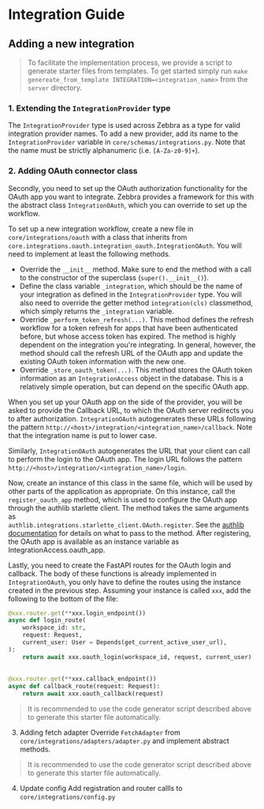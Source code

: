 # Integration Guide



## Adding a new integration

> To facilitate the implementation process, we provide a script to generate starter files from templates. To get started simply run `make genereate_from_template INTEGRATION=<integration_name>` from the `server` directory.

### 1. Extending the `IntegrationProvider` type
The `IntegrationProvider` type is used across Zebbra as a type for valid integration provider names. To add a new provider, add its name to the `IntegrationProvider` variable in `core/schemas/integrations.py`. Note that the name must be strictly alphanumeric (i.e. `[A-Za-z0-9]+`).

### 2. Adding OAuth connector class
Secondly, you need to set up the OAuth authorization functionality for the OAuth app you want to integrate. Zebbra provides a framework for this with the abstract class `IntegrationOAuth`, which you can override to set up the workflow.

To set up a new integration workflow, create a new file in `core/integrations/oauth` with a class that inherits from `core.integrations.oauth.integration_oauth.IntegrationOAuth`. You will need to implement at least the following methods.

- Override the `__init__` method. Make sure to end the method with a call to the constructor of the superclass (`super().__init__()`).
- Define the class variable `_integration`, which should be the name of your integration as defined in the `IntegrationProvider` type. You will also need to override the getter method `integration(cls)` classmethod, which simply returns the `_integration` variable.
- Override `_perform_token_refresh(...)`.  This method defines the refresh workflow for a token refresh for apps that have been authenticated before, but whose access token has expired. The method is highly dependent on the integration you're integrating. In general, however, the method should call the refresh URL of the OAuth app and update the existing OAuth token information with the new one.
- Override `_store_oauth_token(...)`. This method stores the OAuth token information as an `IntegrationAccess` object in the  database. This is a relatively simple operation, but can depend on the specific OAuth app.

When you set up your OAuth app on the side of the provider,  you will be asked to provide the Callback URL, to which the OAuth server redirects you to after authorization. `IntegrationOAuth` autogenerates these URLs following the pattern `http://<host>/integration/<integration_name>/callback`.  Note that the integration name is put to lower case. 

Similarly, `IntegrationOAuth` autogenerates the URL that your client can call to perform the login to the OAuth app. The login URL follows the pattern `http://<host>/integration/<integration_name>/login`.

Now, create an instance of this class in the same file, which will be used by other parts of the application as appropriate. On this instance, call the `register_oauth_app` method, which is used to configure the OAuth app through the authlib starlette client. The method takes the same arguments as  
`authlib.integrations.starlette_client.OAuth.register`.
See the [authlib documentation](https://docs.authlib.org/en/v0.13/client/frameworks.html#using-oauth-2-0-to-log-in) for details on what to pass to the method.  After registering, the OAuth app is available as an instance variable as  
IntegrationAccess.oauth_app.

Lastly, you need to create the FastAPI routes for the OAuth login and callback. The body of these functions is already implemented in `IntegrationOAuth`, you only have to define the routes using the instance created in the previous step. Assuming your instance is called `xxx`, add the following to the bottom of the file:

```python
@xxx.router.get(**xxx.login_endpoint())  
async def login_route(  
    workspace_id: str,  
    request: Request,  
    current_user: User = Depends(get_current_active_user_url),  
):  
    return await xxx.oauth_login(workspace_id, request, current_user)
  
  
@xxx.router.get(**xxx.callback_endpoint())  
async def callback_route(request: Request):  
    return await xxx.oauth_callback(request)
```

> It is recommended to use the code generator script described above to generate this starter file automatically.

3. Adding fetch adapter
Override `FetchAdapter` from `core/integrations/adapters/adapter.py` and implement abstract methods.

> It is recommended to use the code generator script described above to generate this starter file automatically.

4. Update config
Add registration and router callls to `core/integrations/config.py`

